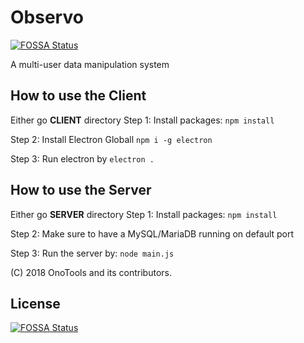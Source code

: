 # Observo 
[![FOSSA Status](https://app.fossa.io/api/projects/git%2Bgithub.com%2FOnoTools%2FObservo.svg?type=shield)](https://app.fossa.io/projects/git%2Bgithub.com%2FOnoTools%2FObservo?ref=badge_shield)


A multi-user data manipulation system


## How to use the Client
Either go **CLIENT** directory
Step 1: Install packages: `npm install`

Step 2: Install Electron Globall `npm i -g electron`

Step 3: Run electron by `electron .`

## How to use the Server
Either go **SERVER** directory
Step 1: Install packages: `npm install`

Step 2: Make sure to have a MySQL/MariaDB running on default port

Step 3: Run the server by: `node main.js` 

(C) 2018 OnoTools and its contributors.


## License
[![FOSSA Status](https://app.fossa.io/api/projects/git%2Bgithub.com%2FOnoTools%2FObservo.svg?type=large)](https://app.fossa.io/projects/git%2Bgithub.com%2FOnoTools%2FObservo?ref=badge_large)